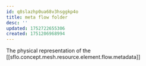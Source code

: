 ```yaml
---
id: q8slazhp0ua68v3hsggkp4o
title: meta flow folder
desc: ''
updated: 1752722655306
created: 1751206968994
---
```


The physical representation of the [[sflo.concept.mesh.resource.element.flow.metadata]]
